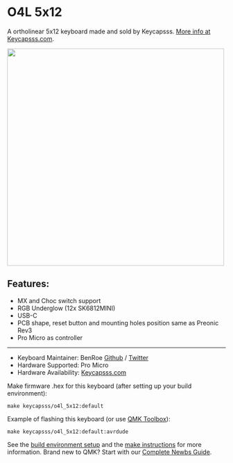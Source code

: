# O4L 5x12

A ortholinear 5x12 keyboard made and sold by Keycapsss. [More info at Keycapsss.com](https://keycapsss.com).

<img src="https://i.imgur.com/5p8rDme.jpg" height="500px">

## Features:

- MX and Choc switch support
- RGB Underglow (12x SK6812MINI)
- USB-C
- PCB shape, reset button and mounting holes position same as Preonic Rev3
- Pro Micro as controller

---

- Keyboard Maintainer: BenRoe [Github](https://github.com/BenRoe) / [Twitter](https://twitter.com/ben_roe)  
- Hardware Supported: Pro Micro  
- Hardware Availability: [Keycapsss.com](https://keycapsss.com)  



Make firmware .hex for this keyboard (after setting up your build environment):

    make keycapsss/o4l_5x12:default

Example of flashing this keyboard (or use [QMK Toolbox](https://github.com/qmk/qmk_toolbox)):

    make keycapsss/o4l_5x12:default:avrdude

See the [build environment setup](https://docs.qmk.fm/#/getting_started_build_tools) and the [make instructions](https://docs.qmk.fm/#/getting_started_make_guide) for more information. Brand new to QMK? Start with our [Complete Newbs Guide](https://docs.qmk.fm/#/newbs).
